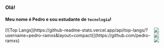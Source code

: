 ### Olá!
#### Meu nome é Pedro e sou estudante de `tecnologia`!
<div style="display: flex; ">
    [![Top Langs](https://github-readme-stats.vercel.app/api/top-langs/?username=pedro-ramxs&layout=compact)](https://github.com/pedro-ramxs)
    <div>
        <a href="https://www.instagram.com/pedro.ramxs/" target="_blank"><img src="https://img.shields.io/badge/Instagram-E4405F?style=for-the-badge&logo=instagram&logoColor=white"></a>
        <a href="https://linkedin.com/in/pedro-ramos-carvalho" target="_blank"><img src="https://img.shields.io/badge/LinkedIn-0077B5?style=for-the-badge&logo=linkedin&logoColor=white"></a>
        <a href = "mailto:pedroramoscarvalho2006@gmail.com"><img src="https://img.shields.io/badge/Gmail-D14836?style=for-the-badge&logo=gmail&logoColor=white" target="_blank"></a>
    </div>
</div>
